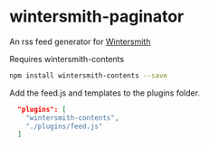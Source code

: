 # wintersmith-paginator
An rss feed generator for [Wintersmith](https://wintersmith.io "Wintersmith")

Requires wintersmith-contents

```bash
npm install wintersmith-contents --save
```

Add the feed.js and templates to the plugins folder.

```JSON
  "plugins": [
    "wintersmith-contents",
    "./plugins/feed.js"
  ]
```
